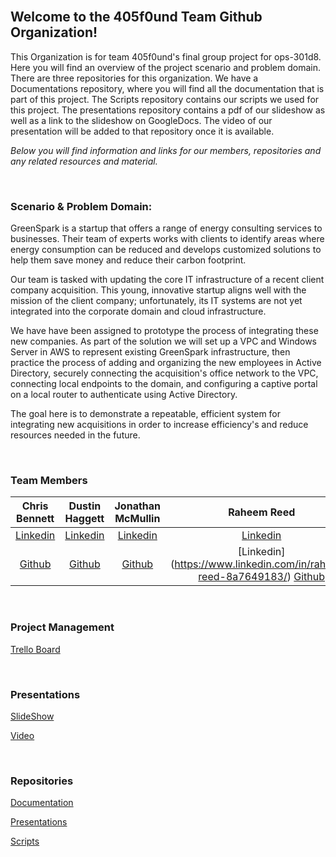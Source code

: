 <br>

## Welcome to the 405f0und Team Github Organization!

This Organization is for team 405f0und's final group project for ops-301d8. Here you will find an overview of the project scenario and problem domain. There are three repositories for this organization. We have a Documentations repository, where you will find all the documentation that is part of this project. The Scripts repository contains our scripts we used for this project. The presentations repository contains a pdf of our slideshow as well as a link to the slideshow on GoogleDocs. The video of our presentation will be added to that repository once it is available.


*Below you will find information and links for our members, repositories and any related resources and material.*


<br>

### Scenario & Problem Domain:

GreenSpark is a startup that offers a range of energy consulting services to businesses. Their team of experts works with clients to identify areas where energy consumption can be reduced and develops customized solutions to help them save money and reduce their carbon footprint.

Our team is tasked with updating the core IT infrastructure of a recent client company acquisition. This young, innovative startup aligns well with the mission of the client company; unfortunately, its IT systems are not yet integrated into the corporate domain and cloud infrastructure.

We have have been assigned to prototype the process of integrating these new companies. As part of the solution we will set up a VPC and Windows Server in AWS to represent existing GreenSpark infrastructure, then practice the process of adding and organizing the new employees in Active Directory, securely connecting the acquisition's office network to the VPC, connecting local endpoints to the domain, and configuring a captive portal on a local router to authenticate using Active Directory.

The goal here is to demonstrate a repeatable, efficient system for integrating new acquisitions in order to increase efficiency's and reduce resources needed in the future.


<br>


### Team Members

| Chris Bennett | Dustin Haggett | Jonathan McMullin | Raheem Reed |
|:----------------------:|:-----------------------:|:----------------------:|:----------------------:|
| [Linkedin]() | [Linkedin](https://www.linkedin.com/in/dustinhaggett) | [Linkedin](https://www.linkedin.com/in/jon-mcmullin-cybersecurity/) | [Linkedin]() |
| [Github](https://github.com/marsecguy) | [Github](https://github.com/dustinhaggett) | [Github](https://github.com/mcmullinj84) |[Linkedin] (https://www.linkedin.com/in/raheem-reed-8a7649183/) [Github](https://github.com/reedraheem)


<br>

### Project Management

[Trello Board](https://trello.com/b/jIM8Jojh/ops-301-project-team-4)



<br>

### Presentations

[SlideShow]()

[Video]()


<br>

### Repositories

[Documentation](https://github.com/405f0und/Documentation)

[Presentations](https://github.com/405f0und/Presentations)

[Scripts](https://github.com/405f0und/Scripts)

